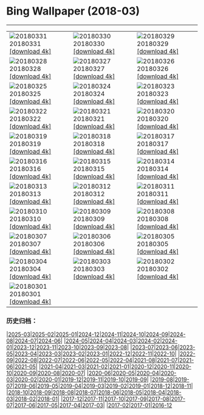 # Bing Wallpaper (2018-03)
**************

<table><tr><td><img src="https://www.bing.com/az/hprichbg/rb/MarshmallowPeeps_ZH-CN7218406167_1920x1080.jpg" alt="20180331"> 20180331 <a href="https://www.bing.com/az/hprichbg/rb/MarshmallowPeeps_ZH-CN7218406167_UHD.jpg">[download 4k]</a></td><td><img src="https://www.bing.com/az/hprichbg/rb/NationalSpring_ZH-CN12829622213_1920x1080.jpg" alt="20180330"> 20180330 <a href="https://www.bing.com/az/hprichbg/rb/NationalSpring_ZH-CN12829622213_UHD.jpg">[download 4k]</a></td><td><img src="https://www.bing.com/az/hprichbg/rb/SplitVestibule_ZH-CN14312716793_1920x1080.jpg" alt="20180329"> 20180329 <a href="https://www.bing.com/az/hprichbg/rb/SplitVestibule_ZH-CN14312716793_UHD.jpg">[download 4k]</a></td></tr><tr><td><img src="https://www.bing.com/az/hprichbg/rb/HawaMahal_ZH-CN7126476273_1920x1080.jpg" alt="20180328"> 20180328 <a href="https://www.bing.com/az/hprichbg/rb/HawaMahal_ZH-CN7126476273_UHD.jpg">[download 4k]</a></td><td><img src="https://www.bing.com/az/hprichbg/rb/NCGSLShorelands_ZH-CN10992961198_1920x1080.jpg" alt="20180327"> 20180327 <a href="https://www.bing.com/az/hprichbg/rb/NCGSLShorelands_ZH-CN10992961198_UHD.jpg">[download 4k]</a></td><td><img src="https://www.bing.com/az/hprichbg/rb/DragonflyMacro_ZH-CN9950962027_1920x1080.jpg" alt="20180326"> 20180326 <a href="https://www.bing.com/az/hprichbg/rb/DragonflyMacro_ZH-CN9950962027_UHD.jpg">[download 4k]</a></td></tr><tr><td><img src="https://www.bing.com/az/hprichbg/rb/BrokenObelisk_ZH-CN11618156016_1920x1080.jpg" alt="20180325"> 20180325 <a href="https://www.bing.com/az/hprichbg/rb/BrokenObelisk_ZH-CN11618156016_UHD.jpg">[download 4k]</a></td><td><img src="https://www.bing.com/az/hprichbg/rb/Poortersloge_ZH-CN11453345050_1920x1080.jpg" alt="20180324"> 20180324 <a href="https://www.bing.com/az/hprichbg/rb/Poortersloge_ZH-CN11453345050_UHD.jpg">[download 4k]</a></td><td><img src="https://www.bing.com/az/hprichbg/rb/ToucanetEcuador_ZH-CN11298988903_1920x1080.jpg" alt="20180323"> 20180323 <a href="https://www.bing.com/az/hprichbg/rb/ToucanetEcuador_ZH-CN11298988903_UHD.jpg">[download 4k]</a></td></tr><tr><td><img src="https://www.bing.com/az/hprichbg/rb/PeruCanyonClouds_ZH-CN10405307621_1920x1080.jpg" alt="20180322"> 20180322 <a href="https://www.bing.com/az/hprichbg/rb/PeruCanyonClouds_ZH-CN10405307621_UHD.jpg">[download 4k]</a></td><td><img src="https://www.bing.com/az/hprichbg/rb/WorldWaterDay_ZH-CN11747740536_1920x1080.jpg" alt="20180321"> 20180321 <a href="https://www.bing.com/az/hprichbg/rb/WorldWaterDay_ZH-CN11747740536_UHD.jpg">[download 4k]</a></td><td><img src="https://www.bing.com/az/hprichbg/rb/Sunbird1_ZH-CN12058461588_1920x1080.jpg" alt="20180320"> 20180320 <a href="https://www.bing.com/az/hprichbg/rb/Sunbird1_ZH-CN12058461588_UHD.jpg">[download 4k]</a></td></tr><tr><td><img src="https://www.bing.com/az/hprichbg/rb/TulipsEquinox_ZH-CN11213785857_1920x1080.jpg" alt="20180319"> 20180319 <a href="https://www.bing.com/az/hprichbg/rb/TulipsEquinox_ZH-CN11213785857_UHD.jpg">[download 4k]</a></td><td><img src="https://www.bing.com/az/hprichbg/rb/DragonBridge_ZH-CN12321283639_1920x1080.jpg" alt="20180318"> 20180318 <a href="https://www.bing.com/az/hprichbg/rb/DragonBridge_ZH-CN12321283639_UHD.jpg">[download 4k]</a></td><td><img src="https://www.bing.com/az/hprichbg/rb/XmasTreeRoad_ZH-CN11556502034_1920x1080.jpg" alt="20180317"> 20180317 <a href="https://www.bing.com/az/hprichbg/rb/XmasTreeRoad_ZH-CN11556502034_UHD.jpg">[download 4k]</a></td></tr><tr><td><img src="https://www.bing.com/az/hprichbg/rb/RossErrilly_ZH-CN11204408260_1920x1080.jpg" alt="20180316"> 20180316 <a href="https://www.bing.com/az/hprichbg/rb/RossErrilly_ZH-CN11204408260_UHD.jpg">[download 4k]</a></td><td><img src="https://www.bing.com/az/hprichbg/rb/WolongPanda_ZH-CN10957042976_1920x1080.jpg" alt="20180315"> 20180315 <a href="https://www.bing.com/az/hprichbg/rb/WolongPanda_ZH-CN10957042976_UHD.jpg">[download 4k]</a></td><td><img src="https://www.bing.com/az/hprichbg/rb/PaperboyoOctopus_ZH-CN9384087611_1920x1080.jpg" alt="20180314"> 20180314 <a href="https://www.bing.com/az/hprichbg/rb/PaperboyoOctopus_ZH-CN9384087611_UHD.jpg">[download 4k]</a></td></tr><tr><td><img src="https://www.bing.com/az/hprichbg/rb/ToroidalBubble_ZH-CN10711997835_1920x1080.jpg" alt="20180313"> 20180313 <a href="https://www.bing.com/az/hprichbg/rb/ToroidalBubble_ZH-CN10711997835_UHD.jpg">[download 4k]</a></td><td><img src="https://www.bing.com/az/hprichbg/rb/PulauWayagIslands_ZH-CN11954777980_1920x1080.jpg" alt="20180312"> 20180312 <a href="https://www.bing.com/az/hprichbg/rb/PulauWayagIslands_ZH-CN11954777980_UHD.jpg">[download 4k]</a></td><td><img src="https://www.bing.com/az/hprichbg/rb/Sanderlings_ZH-CN9697685009_1920x1080.jpg" alt="20180311"> 20180311 <a href="https://www.bing.com/az/hprichbg/rb/Sanderlings_ZH-CN9697685009_UHD.jpg">[download 4k]</a></td></tr><tr><td><img src="https://www.bing.com/az/hprichbg/rb/OlomoucClock_ZH-CN14494749598_1920x1080.jpg" alt="20180310"> 20180310 <a href="https://www.bing.com/az/hprichbg/rb/OlomoucClock_ZH-CN14494749598_UHD.jpg">[download 4k]</a></td><td><img src="https://www.bing.com/az/hprichbg/rb/JohnstonCanyon_ZH-CN13093779174_1920x1080.jpg" alt="20180309"> 20180309 <a href="https://www.bing.com/az/hprichbg/rb/JohnstonCanyon_ZH-CN13093779174_UHD.jpg">[download 4k]</a></td><td><img src="https://www.bing.com/az/hprichbg/rb/DCCB_ZH-CN12497477745_1920x1080.jpg" alt="20180308"> 20180308 <a href="https://www.bing.com/az/hprichbg/rb/DCCB_ZH-CN12497477745_UHD.jpg">[download 4k]</a></td></tr><tr><td><img src="https://www.bing.com/az/hprichbg/rb/FearlessGirl_ZH-CN8770808173_1920x1080.jpg" alt="20180307"> 20180307 <a href="https://www.bing.com/az/hprichbg/rb/FearlessGirl_ZH-CN8770808173_UHD.jpg">[download 4k]</a></td><td><img src="https://www.bing.com/az/hprichbg/rb/NovaScotiaIce_ZH-CN11765767656_1920x1080.jpg" alt="20180306"> 20180306 <a href="https://www.bing.com/az/hprichbg/rb/NovaScotiaIce_ZH-CN11765767656_UHD.jpg">[download 4k]</a></td><td><img src="https://www.bing.com/az/hprichbg/rb/Landsat7Bahamas_ZH-CN8824105008_1920x1080.jpg" alt="20180305"> 20180305 <a href="https://www.bing.com/az/hprichbg/rb/Landsat7Bahamas_ZH-CN8824105008_UHD.jpg">[download 4k]</a></td></tr><tr><td><img src="https://www.bing.com/az/hprichbg/rb/SeattlePublicLibrary_ZH-CN9936150641_1920x1080.jpg" alt="20180304"> 20180304 <a href="https://www.bing.com/az/hprichbg/rb/SeattlePublicLibrary_ZH-CN9936150641_UHD.jpg">[download 4k]</a></td><td><img src="https://www.bing.com/az/hprichbg/rb/AustralianBaobab_ZH-CN9394891464_1920x1080.jpg" alt="20180303"> 20180303 <a href="https://www.bing.com/az/hprichbg/rb/AustralianBaobab_ZH-CN9394891464_UHD.jpg">[download 4k]</a></td><td><img src="https://www.bing.com/az/hprichbg/rb/MountainCougar_ZH-CN11605954810_1920x1080.jpg" alt="20180302"> 20180302 <a href="https://www.bing.com/az/hprichbg/rb/MountainCougar_ZH-CN11605954810_UHD.jpg">[download 4k]</a></td></tr><tr><td><img src="https://www.bing.com/az/hprichbg/rb/LanternFestial_ZH-CN13235289391_1920x1080.jpg" alt="20180301"> 20180301 <a href="https://www.bing.com/az/hprichbg/rb/LanternFestial_ZH-CN13235289391_UHD.jpg">[download 4k]</a></td><td></td><td></td></tr></table>

### 历史归档：

|[2025-03](/../2025-03/2025-03.md)|[2025-02](/../2025-02/2025-02.md)|[2025-01](/../2025-01/2025-01.md)|[2024-12](/../2024-12/2024-12.md)|[2024-11](/../2024-11/2024-11.md)|[2024-10](/../2024-10/2024-10.md)|[2024-09](/../2024-09/2024-09.md)|[2024-08](/../2024-08/2024-08.md)|[2024-07](/../2024-07/2024-07.md)|[2024-06](/../2024-06/2024-06.md)|
|[2024-05](/../2024-05/2024-05.md)|[2024-04](/../2024-04/2024-04.md)|[2024-03](/../2024-03/2024-03.md)|[2024-02](/../2024-02/2024-02.md)|[2024-01](/../2024-01/2024-01.md)|[2023-12](/../2023-12/2023-12.md)|[2023-11](/../2023-11/2023-11.md)|[2023-10](/../2023-10/2023-10.md)|[2023-09](/../2023-09/2023-09.md)|[2023-08](/../2023-08/2023-08.md)|
|[2023-07](/../2023-07/2023-07.md)|[2023-06](/../2023-06/2023-06.md)|[2023-05](/../2023-05/2023-05.md)|[2023-04](/../2023-04/2023-04.md)|[2023-03](/../2023-03/2023-03.md)|[2023-02](/../2023-02/2023-02.md)|[2023-01](/../2023-01/2023-01.md)|[2022-12](/../2022-12/2022-12.md)|[2022-11](/../2022-11/2022-11.md)|[2022-10](/../2022-10/2022-10.md)|
|[2022-09](/../2022-09/2022-09.md)|[2022-08](/../2022-08/2022-08.md)|[2022-07](/../2022-07/2022-07.md)|[2022-06](/../2022-06/2022-06.md)|[2022-05](/../2022-05/2022-05.md)|[2022-04](/../2022-04/2022-04.md)|[2021-08](/../2021-08/2021-08.md)|[2021-07](/../2021-07/2021-07.md)|[2021-06](/../2021-06/2021-06.md)|[2021-05](/../2021-05/2021-05.md)|
|[2021-04](/../2021-04/2021-04.md)|[2021-03](/../2021-03/2021-03.md)|[2021-02](/../2021-02/2021-02.md)|[2021-01](/../2021-01/2021-01.md)|[2020-12](/../2020-12/2020-12.md)|[2020-11](/../2020-11/2020-11.md)|[2020-10](/../2020-10/2020-10.md)|[2020-09](/../2020-09/2020-09.md)|[2020-08](/../2020-08/2020-08.md)|[2020-07](/../2020-07/2020-07.md)|
|[2020-06](/../2020-06/2020-06.md)|[2020-05](/../2020-05/2020-05.md)|[2020-04](/../2020-04/2020-04.md)|[2020-03](/../2020-03/2020-03.md)|[2020-02](/../2020-02/2020-02.md)|[2020-01](/../2020-01/2020-01.md)|[2019-12](/../2019-12/2019-12.md)|[2019-11](/../2019-11/2019-11.md)|[2019-10](/../2019-10/2019-10.md)|[2019-09](/../2019-09/2019-09.md)|
|[2019-08](/../2019-08/2019-08.md)|[2019-07](/../2019-07/2019-07.md)|[2019-06](/../2019-06/2019-06.md)|[2019-05](/../2019-05/2019-05.md)|[2019-04](/../2019-04/2019-04.md)|[2019-03](/../2019-03/2019-03.md)|[2019-02](/../2019-02/2019-02.md)|[2019-01](/../2019-01/2019-01.md)|[2018-12](/../2018-12/2018-12.md)|[2018-11](/../2018-11/2018-11.md)|
|[2018-10](/../2018-10/2018-10.md)|[2018-09](/../2018-09/2018-09.md)|[2018-08](/../2018-08/2018-08.md)|[2018-07](/../2018-07/2018-07.md)|[2018-06](/../2018-06/2018-06.md)|[2018-05](/../2018-05/2018-05.md)|[2018-04](/../2018-04/2018-04.md)|[2018-03](/2018-03.md)|[2018-02](/../2018-02/2018-02.md)|[2018-01](/../2018-01/2018-01.md)|
|[2017-12](/../2017-12/2017-12.md)|[2017-11](/../2017-11/2017-11.md)|[2017-10](/../2017-10/2017-10.md)|[2017-09](/../2017-09/2017-09.md)|[2017-08](/../2017-08/2017-08.md)|[2017-07](/../2017-07/2017-07.md)|[2017-06](/../2017-06/2017-06.md)|[2017-05](/../2017-05/2017-05.md)|[2017-04](/../2017-04/2017-04.md)|[2017-03](/../2017-03/2017-03.md)|
|[2017-02](/../2017-02/2017-02.md)|[2017-01](/../2017-01/2017-01.md)|[2016-12](/../2016-12/2016-12.md)